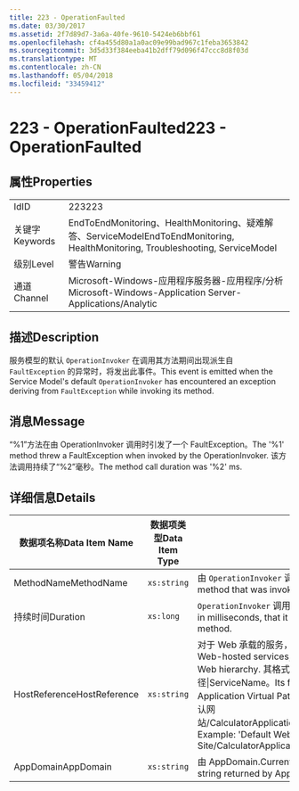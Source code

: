 ```yaml
---
title: 223 - OperationFaulted
ms.date: 03/30/2017
ms.assetid: 2f7d89d7-3a6a-40fe-9610-5424eb6bbf61
ms.openlocfilehash: cf4a455d80a1a0ac09e99bad967c1feba3653842
ms.sourcegitcommit: 3d5d33f384eeba41b2dff79d096f47ccc8d8f03d
ms.translationtype: MT
ms.contentlocale: zh-CN
ms.lasthandoff: 05/04/2018
ms.locfileid: "33459412"
---
```

# <a name="223---operationfaulted"></a><span data-ttu-id="69992-102">223 - OperationFaulted</span><span class="sxs-lookup"><span data-stu-id="69992-102">223 - OperationFaulted</span></span>
## <a name="properties"></a><span data-ttu-id="69992-103">属性</span><span class="sxs-lookup"><span data-stu-id="69992-103">Properties</span></span>  
  
|||  
|-|-|  
|<span data-ttu-id="69992-104">Id</span><span class="sxs-lookup"><span data-stu-id="69992-104">ID</span></span>|<span data-ttu-id="69992-105">223</span><span class="sxs-lookup"><span data-stu-id="69992-105">223</span></span>|  
|<span data-ttu-id="69992-106">关键字</span><span class="sxs-lookup"><span data-stu-id="69992-106">Keywords</span></span>|<span data-ttu-id="69992-107">EndToEndMonitoring、HealthMonitoring、疑难解答、ServiceModel</span><span class="sxs-lookup"><span data-stu-id="69992-107">EndToEndMonitoring, HealthMonitoring, Troubleshooting, ServiceModel</span></span>|  
|<span data-ttu-id="69992-108">级别</span><span class="sxs-lookup"><span data-stu-id="69992-108">Level</span></span>|<span data-ttu-id="69992-109">警告</span><span class="sxs-lookup"><span data-stu-id="69992-109">Warning</span></span>|  
|<span data-ttu-id="69992-110">通道</span><span class="sxs-lookup"><span data-stu-id="69992-110">Channel</span></span>|<span data-ttu-id="69992-111">Microsoft-Windows-应用程序服务器-应用程序/分析</span><span class="sxs-lookup"><span data-stu-id="69992-111">Microsoft-Windows-Application Server-Applications/Analytic</span></span>|  
  
## <a name="description"></a><span data-ttu-id="69992-112">描述</span><span class="sxs-lookup"><span data-stu-id="69992-112">Description</span></span>  
 <span data-ttu-id="69992-113">服务模型的默认 `OperationInvoker` 在调用其方法期间出现派生自 `FaultException` 的异常时，将发出此事件。</span><span class="sxs-lookup"><span data-stu-id="69992-113">This event is emitted when the Service Model's default `OperationInvoker` has encountered an exception deriving from `FaultException` while invoking its method.</span></span>  
  
## <a name="message"></a><span data-ttu-id="69992-114">消息</span><span class="sxs-lookup"><span data-stu-id="69992-114">Message</span></span>  
 <span data-ttu-id="69992-115">“%1”方法在由 OperationInvoker 调用时引发了一个 FaultException。</span><span class="sxs-lookup"><span data-stu-id="69992-115">The '%1' method threw a FaultException when invoked by the OperationInvoker.</span></span> <span data-ttu-id="69992-116">该方法调用持续了“%2”毫秒。</span><span class="sxs-lookup"><span data-stu-id="69992-116">The method call duration was '%2' ms.</span></span>  
  
## <a name="details"></a><span data-ttu-id="69992-117">详细信息</span><span class="sxs-lookup"><span data-stu-id="69992-117">Details</span></span>  
  
|<span data-ttu-id="69992-118">数据项名称</span><span class="sxs-lookup"><span data-stu-id="69992-118">Data Item Name</span></span>|<span data-ttu-id="69992-119">数据项类型</span><span class="sxs-lookup"><span data-stu-id="69992-119">Data Item Type</span></span>|<span data-ttu-id="69992-120">描述</span><span class="sxs-lookup"><span data-stu-id="69992-120">Description</span></span>|  
|--------------------|--------------------|-----------------|  
|<span data-ttu-id="69992-121">MethodName</span><span class="sxs-lookup"><span data-stu-id="69992-121">MethodName</span></span>|`xs:string`|<span data-ttu-id="69992-122">由 `OperationInvoker` 调用的方法的 CLR 名称。</span><span class="sxs-lookup"><span data-stu-id="69992-122">The CLR name of the method that was invoked by the `OperationInvoker`.</span></span>|  
|<span data-ttu-id="69992-123">持续时间</span><span class="sxs-lookup"><span data-stu-id="69992-123">Duration</span></span>|`xs:long`|<span data-ttu-id="69992-124">`OperationInvoker` 调用方法所花费的时间（以毫秒为单位）。</span><span class="sxs-lookup"><span data-stu-id="69992-124">The time, in milliseconds, that it took the `OperationInvoker` to invoke the method.</span></span>|  
|<span data-ttu-id="69992-125">HostReference</span><span class="sxs-lookup"><span data-stu-id="69992-125">HostReference</span></span>|`xs:string`|<span data-ttu-id="69992-126">对于 Web 承载的服务，此字段唯一标识 Web 层次结构中的服务。</span><span class="sxs-lookup"><span data-stu-id="69992-126">For Web-hosted services, this field uniquely identifies the service in the Web hierarchy.</span></span> <span data-ttu-id="69992-127">其格式定义为网站名称应用程序虚拟路径&#124;服务虚拟路径&#124;ServiceName。</span><span class="sxs-lookup"><span data-stu-id="69992-127">Its format is defined as 'Web Site Name Application Virtual Path&#124;Service Virtual Path&#124;ServiceName'.</span></span> <span data-ttu-id="69992-128">示例: 默认网站/CalculatorApplication&#124;/CalculatorService.svc&#124;CalculatorService。</span><span class="sxs-lookup"><span data-stu-id="69992-128">Example: 'Default Web Site/CalculatorApplication&#124;/CalculatorService.svc&#124;CalculatorService'.</span></span>|  
|<span data-ttu-id="69992-129">AppDomain</span><span class="sxs-lookup"><span data-stu-id="69992-129">AppDomain</span></span>|`xs:string`|<span data-ttu-id="69992-130">由 AppDomain.CurrentDomain.FriendlyName 返回的字符串。</span><span class="sxs-lookup"><span data-stu-id="69992-130">The string returned by AppDomain.CurrentDomain.FriendlyName.</span></span>|
